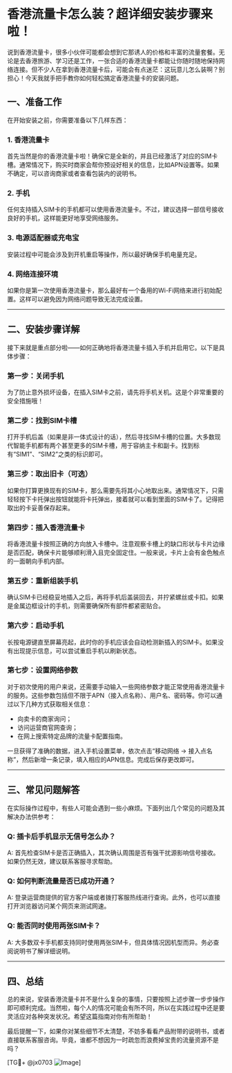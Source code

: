 # 香港流量卡怎么装？超详细安装步骤来啦！

说到香港流量卡，很多小伙伴可能都会想到它那诱人的价格和丰富的流量套餐。无论是去香港旅游、学习还是工作，一张合适的香港流量卡都能让你随时随地保持网络连接。但不少人在拿到香港流量卡后，可能会有点迷茫：这玩意儿怎么装啊？别担心！今天我就手把手教你如何轻松搞定香港流量卡的安装问题。

## 一、准备工作

在开始安装之前，你需要准备以下几样东西：

### 1. 香港流量卡
首先当然是你的香港流量卡啦！确保它是全新的，并且已经激活了对应的SIM卡槽。通常情况下，购买时商家会帮你预设好相关的信息，比如APN设置等。如果不确定，可以咨询商家或者查看包装内的说明书。

### 2. 手机
任何支持插入SIM卡的手机都可以使用香港流量卡。不过，建议选择一部信号接收良好的手机，这样能更好地享受网络服务。

### 3. 电源适配器或充电宝
安装过程中可能会涉及到开机重启等操作，所以最好确保手机电量充足。

### 4. 网络连接环境
如果你是第一次使用香港流量卡，那么最好有一个备用的Wi-Fi网络来进行初始配置。这样可以避免因为网络问题导致无法完成设置。

---

## 二、安装步骤详解

接下来就是重点部分啦——如何正确地将香港流量卡插入手机并启用它。以下是具体步骤：

### 第一步：关闭手机
为了防止意外损坏设备，在插入SIM卡之前，请先将手机关机。这是个非常重要的安全措施哦！

### 第二步：找到SIM卡槽
打开手机后盖（如果是非一体式设计的话），然后寻找SIM卡槽的位置。大多数现代智能手机都有两个甚至更多的SIM卡槽，用于容纳主卡和副卡。找到标有“SIM1”、“SIM2”之类的标识即可。

### 第三步：取出旧卡（可选）
如果你打算更换现有的SIM卡，那么需要先将其小心地取出来。通常情况下，只需轻轻按下卡托弹出按钮就能将卡托弹出，接着就可以看到里面的SIM卡了。记得把取出的卡妥善保存起来。

### 第四步：插入香港流量卡
将香港流量卡按照正确的方向放入卡槽中。注意观察卡槽上的缺口形状与卡片边缘是否匹配，确保卡片能够顺利滑入且完全固定住。一般来说，卡片上会有金色触点的一面朝向手机内部。

### 第五步：重新组装手机
确认SIM卡已经稳妥地插入之后，再将手机后盖装回去，并拧紧螺丝或卡扣。如果是金属边框设计的手机，则需要确保所有部件都紧密贴合。

### 第六步：启动手机
长按电源键直至屏幕亮起，此时你的手机应该会自动检测新插入的SIM卡。如果没有出现提示信息，可以尝试重启手机以刷新状态。

### 第七步：设置网络参数
对于初次使用的用户来说，还需要手动输入一些网络参数才能正常使用香港流量卡的服务。这些参数包括但不限于APN（接入点名称）、用户名、密码等。你可以通过以下几种方式获取相关信息：
- 向卖卡的商家询问；
- 访问运营商官网查询；
- 在网上搜索特定品牌的流量卡配置指南。

一旦获得了准确的数据，进入手机设置菜单，依次点击“移动网络 -> 接入点名称”，然后新增一条记录，填入相应的APN信息。完成后保存更改即可。

---

## 三、常见问题解答

在实际操作过程中，有些人可能会遇到一些小麻烦。下面列出几个常见的问题及其解决办法供参考：

### Q: 插卡后手机显示无信号怎么办？
A: 首先检查SIM卡是否正确插入，其次确认周围是否有强干扰源影响信号接收。如果仍然无效，建议联系客服寻求帮助。

### Q: 如何判断流量是否已成功开通？
A: 登录运营商提供的官方客户端或者拨打客服热线进行查询。此外，也可以直接打开浏览器访问某个网页来测试网速。

### Q: 能否同时使用两张SIM卡？
A: 大多数双卡手机都支持同时使用两张SIM卡，但具体情况因机型而异。务必查阅说明书了解详细说明。

---

## 四、总结

总的来说，安装香港流量卡并不是什么复杂的事情，只要按照上述步骤一步步操作即可顺利完成。当然啦，每个人的情况可能会有所不同，所以在实践过程中还是要灵活应对各种突发状况。希望这篇指南对你有所帮助！

最后提醒一下，如果你对某些细节不太清楚，不妨多看看产品附带的说明书，或者直接联系客服咨询。毕竟，谁都不想因为一时疏忽而浪费掉宝贵的流量资源不是吗？

[TG💪+ @jx0703 ![Image](https://github.com/user-attachments/assets/dbca1d08-cadb-493c-b0ec-ad6f7a83f270)]